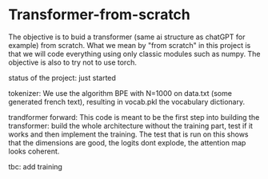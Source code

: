 # Transformer-from-scratch

The objective is to buid a transformer (same ai structure as chatGPT for example) from scratch. What we mean by "from scratch" in this project is that we will code everything using only classic modules such as numpy. The objective is also to try not to use torch. 

status of the project: just started

tokenizer:
We use the algorithm BPE with N=1000 on data.txt (some generated french text), resulting in vocab.pkl the vocabulary dictionary.

trandformer forward:
This code is meant to be the first step into building the transformer: build the whole architecture without the training part, test if it works and then implement the training. The test that is run on this shows that the dimensions are good, the logits dont explode, the attention map looks coherent.

tbc: add training
